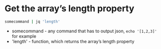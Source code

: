# Get the array’s length property

```bash
somecommand | jq 'length'
```

- somecommand - any command that has to output json, `echo '[1,2,3]'` for example
- 'length' - function, which returns the array’s length property
